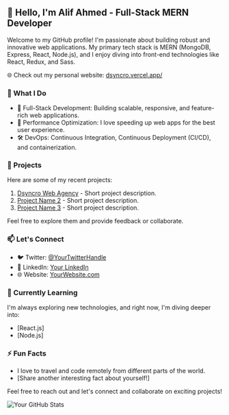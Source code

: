 ## 👋 Hello, I'm Alif Ahmed - Full-Stack MERN Developer

Welcome to my GitHub profile! I'm passionate about building robust and innovative web applications. My primary tech stack is MERN (MongoDB, Express, React, Node.js), and I enjoy diving into front-end technologies like React, Redux, and Sass.

🌐 Check out my personal website: [dsyncro.vercel.app/]([https://www.yourwebsite.com](https://dsyncro.vercel.app/))

### 💼 What I Do

- 🔧 Full-Stack Development: Building scalable, responsive, and feature-rich web applications.
- 🚀 Performance Optimization: I love speeding up web apps for the best user experience.
- 🛠️ DevOps: Continuous Integration, Continuous Deployment (CI/CD), and containerization.

### 🚀 Projects

Here are some of my recent projects:

1. [Dsyncro Web Agency](https://github.com/yourusername/project1) - Short project description.
2. [Project Name 2](https://github.com/yourusername/project2) - Short project description.
3. [Project Name 3](https://github.com/yourusername/project3) - Short project description.

Feel free to explore them and provide feedback or collaborate.

### 📫 Let's Connect

- 🐦 Twitter: [@YourTwitterHandle](https://twitter.com/yourtwitterhandle)
- 💼 LinkedIn: [Your LinkedIn](https://www.linkedin.com/in/yourprofile)
- 🌐 Website: [YourWebsite.com](https://www.yourwebsite.com)

### 🌱 Currently Learning

I'm always exploring new technologies, and right now, I'm diving deeper into:

- [React.js]
- [Node.js]

### ⚡ Fun Facts

- I love to travel and code remotely from different parts of the world.
- [Share another interesting fact about yourself!]

Feel free to reach out and let's connect and collaborate on exciting projects!

![Your GitHub Stats](https://github-readme-stats.vercel.app/api?username=yourusername&show_icons=true&count_private=true)

